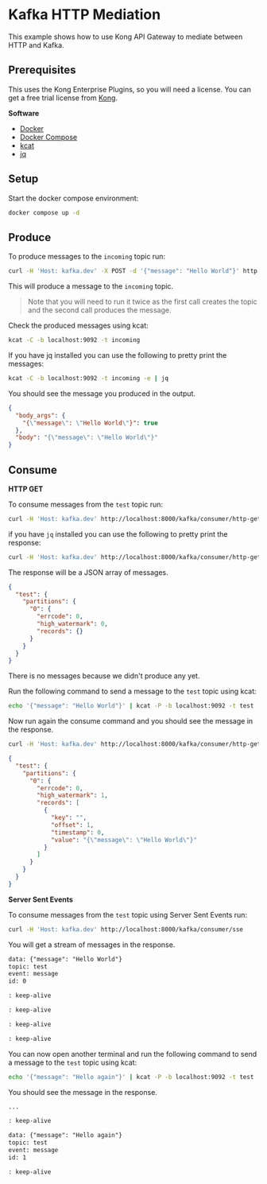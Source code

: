 # Kafka HTTP Mediation

This example shows how to use Kong API Gateway to mediate between HTTP and Kafka.

## Prerequisites

This uses the Kong Enterprise Plugins, so you will need a license. You can get a free trial license from [Kong](https://konghq.com/products/kong-konnect/register).

**Software**

- [Docker](https://docs.docker.com/get-docker/)
- [Docker Compose](https://docs.docker.com/compose/install/)
- [kcat](https://github.com/edenhill/kcat)
- [jq](https://stedolan.github.io/jq/)

## Setup

Start the docker compose environment:

```sh
docker compose up -d
```

## Produce

To produce messages to the `incoming` topic run:

```sh
curl -H 'Host: kafka.dev' -X POST -d '{"message": "Hello World"}' http://localhost:8000/kafka/producer
```

This will produce a message to the `incoming` topic.

> Note that you will need to run it twice as the first call creates the topic and the second call produces the message.

Check the produced messages using kcat:

```sh
kcat -C -b localhost:9092 -t incoming
```

If you have jq installed you can use the following to pretty print the messages:

```sh
kcat -C -b localhost:9092 -t incoming -e | jq
```

You should see the message you produced in the output.

```json
{
  "body_args": {
    "{\"message\": \"Hello World\"}": true
  },
  "body": "{\"message\": \"Hello World\"}"
}
```

## Consume

**HTTP GET**

To consume messages from the `test` topic run:

```sh
curl -H 'Host: kafka.dev' http://localhost:8000/kafka/consumer/http-get
```

if you have `jq` installed you can use the following to pretty print the response:

```sh
curl -H 'Host: kafka.dev' http://localhost:8000/kafka/consumer/http-get -s | jq
```

The response will be a JSON array of messages.

```json
{
  "test": {
    "partitions": {
      "0": {
        "errcode": 0,
        "high_watermark": 0,
        "records": {}
      }
    }
  }
}
```

There is no messages because we didn't produce any yet.

Run the following command to send a message to the `test` topic using kcat:

```sh
echo '{"message": "Hello World"}' | kcat -P -b localhost:9092 -t test
```

Now run again the consume command and you should see the message in the response.

```sh
curl -H 'Host: kafka.dev' http://localhost:8000/kafka/consumer/http-get
```

```json
{
  "test": {
    "partitions": {
      "0": {
        "errcode": 0,
        "high_watermark": 1,
        "records": [
          {
            "key": "",
            "offset": 1,
            "timestamp": 0,
            "value": "{\"message\": \"Hello World\"}"
          }
        ]
      }
    }
  }
}
```

**Server Sent Events**

To consume messages from the `test` topic using Server Sent Events run:

```sh
curl -H 'Host: kafka.dev' http://localhost:8000/kafka/consumer/sse
```

You will get a stream of messages in the response.

```txt
data: {"message": "Hello World"}
topic: test
event: message
id: 0

: keep-alive

: keep-alive

: keep-alive

: keep-alive
```

You can now open another terminal and run the following command to send a message to the `test` topic using kcat:

```sh
echo '{"message": "Hello again"}' | kcat -P -b localhost:9092 -t test
```

You should see the message in the response.

```txt
...

: keep-alive

data: {"message": "Hello again"}
topic: test
event: message
id: 1

: keep-alive
```
